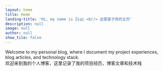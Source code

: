 ```yaml
---
layout: home
title: Home
landing-title: 'Hi, my name is Ziqi <br/> 这里是子奇的主页'
description: null
image: null
author: null
show_tile: false
---
```


Welcome to my personal blog, where I document my project experiences, blog articles, and technology stack.
<br/>
欢迎来到我的个人博客，这里记录了我的项目经历，博客文章和技术栈
